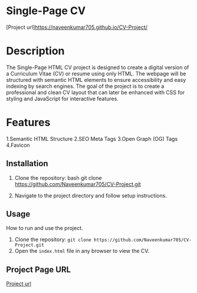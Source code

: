 # Single-Page CV
[Project url]https://naveenkumar705.github.io/CV-Project/
# Description
The Single-Page HTML CV project is designed to create a digital version of a Curriculum Vitae (CV) or resume using only HTML. 
The webpage will be structured with semantic HTML elements to ensure accessibility and easy indexing by search engines. 
The goal of the project is to create a professional and clean CV layout that can later be enhanced with CSS for styling and JavaScript for interactive features.

# Features
1.Semantic HTML Structure
2.SEO Meta Tags
3.Open Graph (OG) Tags
4.Favicon

## Installation
1. Clone the repository:
   bash
   git clone https://github.com/Naveenkumar705/CV-Project.git
   
2. Navigate to the project directory and follow setup instructions.

## Usage
How to run and use the project.
1. Clone the repository: `git clone https://github.com/Naveenkumar705/CV-Project.git`
2. Open the `index.html` file in any browser to view the CV.

## Project Page URL
[Project url](https://naveenkumar705.github.io/CV-Project/)
